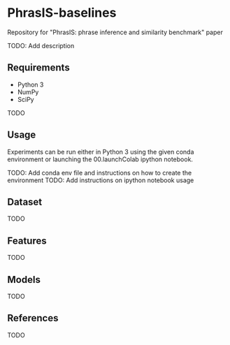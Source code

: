 # PhrasIS-baselines
Repository for "PhrasIS: phrase inference and similarity benchmark" paper

TODO: Add description

Requirements
------------
- Python 3
- NumPy
- SciPy

TODO

Usage
-----
Experiments can be run either in Python 3 using the given conda environment or launching the 00.launchColab ipython notebook.

TODO: Add conda env file and instructions on how to create the environment
TODO: Add instructions on ipython notebook usage

Dataset
-------
TODO

Features
--------
TODO

Models
------
TODO

References
----------
TODO
